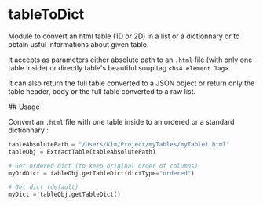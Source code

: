 # tableToDict

Module to convert an html table (1D or 2D) in a list or a dictionnary or to obtain usful informations about given table. 

It accepts as parameters either absolute path to an `.html` file (with only one table inside) or directly table's beautiful soup tag `<bs4.element.Tag>`.

It can also return the full table converted to a JSON object or return only the table header, body or the full table converted 
to a raw list.

## Usage

Convert an `.html` file with one table inside to an ordered or a standard dictionnary :

```python
tableAbsolutePath = "/Users/Kim/Project/myTables/myTable1.html"
tableObj = ExtractTable(tableAbsolutePath)

# Get ordered dict (to keep original order of columns)
myOrdDict = tableObj.getTableDict(dictType="ordered")

# Get dict (default)
myDict = tableObj.getTableDict()
```